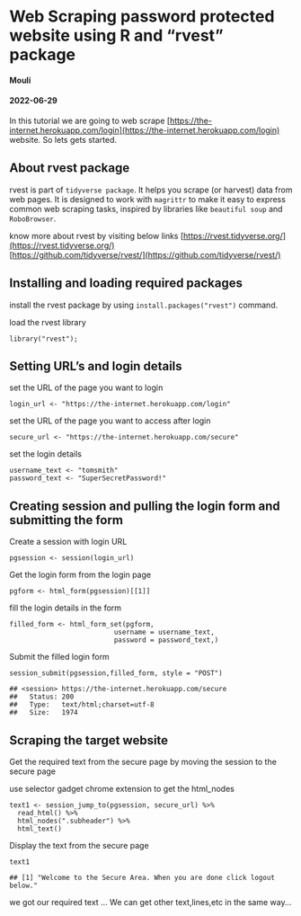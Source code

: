 Web Scraping password protected website using R and “rvest” package
===================================================================

#### Mouli

#### 2022-06-29

In this tutorial we are going to web scrape [https://the-internet.herokuapp.com/login](https://the-internet.herokuapp.com/login) website. So lets gets started.

About rvest package
-------------------

rvest is part of `tidyverse package`. It helps you scrape (or harvest) data from web pages. It is designed to work with `magrittr` to make it easy to express common web scraping tasks, inspired by libraries like `beautiful soup` and `RoboBrowser`.

know more about rvest by visiting below links [https://rvest.tidyverse.org/](https://rvest.tidyverse.org/)  
[https://github.com/tidyverse/rvest/](https://github.com/tidyverse/rvest/)

Installing and loading required packages
----------------------------------------

install the rvest package by using `install.packages("rvest")` command.

load the rvest library

    library("rvest");

Setting URL’s and login details
-------------------------------

set the URL of the page you want to login

    login_url <- "https://the-internet.herokuapp.com/login"

set the URL of the page you want to access after login

    secure_url <- "https://the-internet.herokuapp.com/secure"

set the login details

    username_text <- "tomsmith"
    password_text <- "SuperSecretPassword!"

Creating session and pulling the login form and submitting the form
-------------------------------------------------------------------

Create a session with login URL

    pgsession <- session(login_url)

Get the login form from the login page

    pgform <- html_form(pgsession)[[1]]

fill the login details in the form

    filled_form <- html_form_set(pgform,
                              username = username_text,
                              password = password_text,)

Submit the filled login form

    session_submit(pgsession,filled_form, style = "POST")

    ## <session> https://the-internet.herokuapp.com/secure
    ##   Status: 200
    ##   Type:   text/html;charset=utf-8
    ##   Size:   1974

Scraping the target website
---------------------------

Get the required text from the secure page by moving the session to the secure page

use selector gadget chrome extension to get the html\_nodes

    text1 <- session_jump_to(pgsession, secure_url) %>% 
      read_html() %>% 
      html_nodes(".subheader") %>% 
      html_text()

Display the text from the secure page

    text1

    ## [1] "Welcome to the Secure Area. When you are done click logout below."

we got our required text … We can get other text,lines,etc in the same way…
